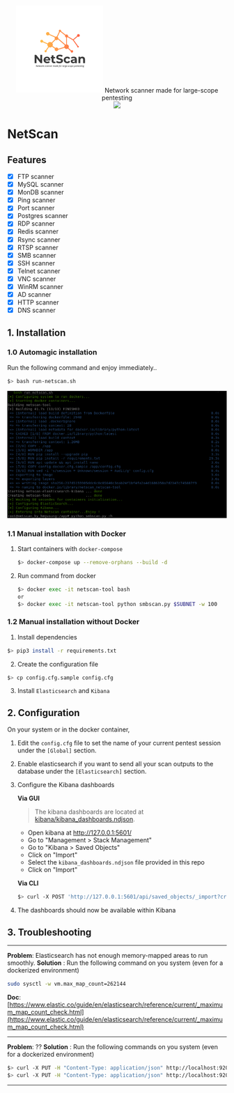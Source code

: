 <p align="center">
  <img src="./images/logo.png" style="margin:auto" />
  Network scanner made for large-scope pentesting
  <br>
  <a href="https://twitter.com/intent/follow?screen_name=hegusung" title="Follow"><img src="https://img.shields.io/twitter/follow/hegusung?label=hegusung&style=social"></a>
  <br>
</p>

# NetScan

## Features

- [x] FTP scanner
- [x] MySQL scanner
- [x] MonDB scanner
- [x] Ping scanner
- [x] Port scanner
- [x] Postgres scanner
- [x] RDP scanner
- [x] Redis scanner
- [x] Rsync scanner
- [x] RTSP scanner
- [X] SMB scanner
- [X] SSH scanner
- [X] Telnet scanner
- [X] VNC scanner
- [X] WinRM scanner
- [X] AD scanner
- [X] HTTP scanner
- [X] DNS scanner

## 1. Installation

### 1.0 Automagic installation

Run the following command and enjoy immediately..
```bash
$> bash run-netscan.sh
```

![](images/running.png)

### 1.1 Manual installation with Docker

1. Start containers with `docker-compose`
   ```bash
   $> docker-compose up --remove-orphans --build -d
   ```
2. Run command from docker
   ```bash
   $> docker exec -it netscan-tool bash
   or
   $> docker exec -it netscan-tool python smbscan.py $SUBNET -w 100
   ```
### 1.2 Manual installation without Docker

1. Install dependencies
  ```bash
  $> pip3 install -r requirements.txt
  ```
2. Create the configuration file
  ```bash
  $> cp config.cfg.sample config.cfg
  ```
3. Install `Elasticsearch` and `Kibana`

## 2. Configuration
On your system or in the docker container, 

1. Edit the `config.cfg` file to set the name of your current pentest session under the `[Global]` section.

2. Enable elasticsearch if you want to send all your scan outputs to the database under the `[Elasticsearch]` section.

3. Configure the Kibana dashboards
   
   **Via GUI**  
     > The kibana dashboards are located at [kibana/kibana_dashboards.ndjson](kibana/kibana_dashboards.ndjson).

    - Open kibana at http://127.0.0.1:5601/
    - Go to "Management > Stack Management"
    - Go to "Kibana > Saved Objects"
    - Click on "Import"
    - Select the `kibana_dashboards.ndjson` file provided in this repo
    - Click on "Import"
  
   **Via CLI**  
   ```bash
   $> curl -X POST 'http://127.0.0.1:5601/api/saved_objects/_import?createNewCopies=true' -H "kbn-xsrf: true" --form "file=@$(pwd)/kibana/kibana_dashboards.ndjson"
   ```

4. The dashboards should now be available within Kibana


## 3. Troubleshooting

<hr/>

**Problem**: Elasticsearch has not enough memory-mapped areas to run smoothly.
**Solution** : Run the following command on you system (even for a dockerized environment)
```bash
sudo sysctl -w vm.max_map_count=262144
```
**Doc**: [https://www.elastic.co/guide/en/elasticsearch/reference/current/_maximum_map_count_check.html](https://www.elastic.co/guide/en/elasticsearch/reference/current/_maximum_map_count_check.html)

<hr/>

**Problem**: ??
**Solution** : Run the following commands on you system (even for a dockerized environment)
```bash
$> curl -X PUT -H "Content-Type: application/json" http://localhost:9200/_all/_settings -d '{"index.blocks.read_only_allow_delete": null}'
$> curl -X PUT -H "Content-Type: application/json" http://localhost:9200/_cluster/settings -d '{ "transient": { "cluster.routing.allocation.disk.threshold_enabled": false } }'
```

<hr/>